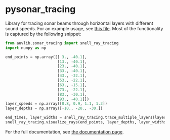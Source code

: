 # pysonar_tracing

Library for tracing sonar beams through horizontal layers with different sound speeds.
For an example usage, see [this file](https://github.com/nilsbore/auvlib/blob/master/src/pysonar_tracing/examples/test_ray_tracing.py).
Most of the functionality is captured by the following snippet:
```python
from auvlib.sonar_tracing import snell_ray_tracing
import numpy as np

end_points = np.array([[ 3., -40.1],
                       [13., -40.1],
                       [23., -40.1],
                       [33., -40.1],
                       [43., -32.1],
                       [53., -22.1],
                       [63., -15.1],
                       [73., -22.1],
                       [83., -30.1],
                       [93., -40.1]])
layer_speeds = np.array([0.8, 0.9, 1.1, 1.3])
layer_depths = np.array([-10., -20., -30.])

end_times, layer_widths = snell_ray_tracing.trace_multiple_layers(layer_depths, layer_speeds, end_points)
snell_ray_tracing.visualize_rays(end_points, layer_depths, layer_widths, -45., True)
```

For the full documentation, see [the documentation page](https://nilsbore.github.io/auvlib-docs/sonar_tracing.html).
